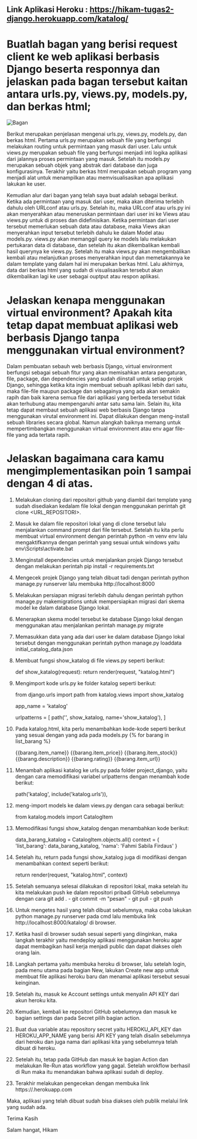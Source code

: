 ## Link Aplikasi Heroku : https://hikam-tugas2-django.herokuapp.com/katalog/

# Buatlah bagan yang berisi request client ke web aplikasi berbasis Django beserta responnya dan jelaskan pada bagan tersebut kaitan antara urls.py, views.py, models.py, dan berkas html;

![Bagan](https://user-images.githubusercontent.com/96283916/190233504-2314aa6d-0b63-4796-ae97-b02ce86f8819.png)

Berikut merupakan penjelasan mengenai urls.py, views.py, models.py, dan berkas html. Pertama urls.py merupakan sebuah file yang berfungsi melakukan routing untuk permintaan yang masuk dari user. Lalu untuk views.py merupakan sebuah file yang berfungsi menjadi inti logika aplikasi dari jalannya proses permintaan yang masuk. Setelah itu models.py merupakan sebuah objek yang abstrak dari database dan juga konfigurasinya. Terakhir yaitu berkas html merupakan sebuah program yang menjadi alat untuk menampilkan atau memvisualisasikan apa aplikasi lakukan ke user. 

Kemudian alur dari bagan yang telah saya buat adalah sebagai berikut. Ketika ada permintaan yang masuk dari user, maka akan diterima terlebih dahulu oleh URLconf atau urls.py. Setelah itu, maka URLconf atau urls.py ini akan menyerahkan atau meneruskan permintaan dari user ini ke Views atau views.py untuk di proses dan didefinisikan. Ketika permintaan dari user tersebut memerlukan sebuah data atau database, maka Views akan menyerahkan input tersebut terlebih dahulu ke dalam Model atau models.py. views.py akan memanggil query ke models lalu melakukan pertukaran data di database, dan setelah itu akan dikembalikan kembali hasil querynya ke views.py. Setelah itu maka views.py akan mengembalikan kembali atau melanjutkan proses menyerahkan input dan memetakannya ke dalam template yang dalam hal ini merupakan berkas html. Lalu akhirnya, data dari berkas html yang sudah di visualisasikan tersebut akan dikembalikan lagi ke user sebagai ouptput atau respon aplikasi. 

# Jelaskan kenapa menggunakan virtual environment? Apakah kita tetap dapat membuat aplikasi web berbasis Django tanpa menggunakan virtual environment?

Dalam pembuatan sebauh web berbasis Django, virtual environment berfungsi sebagai sebuah fitur yang akan memisahkan antara pengaturan, file, package, dan dependencies yang sudah diinstall untuk setiap projek Django, sehingga ketika kita ingin membuat sebuah aplikasi lebih dari satu, maka file-file maupun package dan sebagainya yang ada akan semakin rapih dan baik karena semua file dari aplikasi yang berbeda tersebut tidak akan terhubung atau mempengaruhi antar satu sama lain. Selain itu, kita tetap dapat membaut sebuah aplikasi web berbasis Django tanpa menggunakan virutal environment ini. Dapat dilakukan dengan meng-install sebuah libraries secara global. Namun alangkah baiknya memang untuk mempertimbangkan menggunakan virtual environment atau env agar file-file yang ada tertata rapih. 

# Jelaskan bagaimana cara kamu mengimplementasikan poin 1 sampai dengan 4 di atas.

1. Melakukan cloning dari repositori github yang diambil dari template yang sudah disediakan kedalam file lokal dengan menggunakan perintah git clone <URL_REPOSITORI>.
2. Masuk ke dalam file repositori lokal yang di clone tersebut lalu menjalankan command prompt dari file tersebut. Setelah itu kita perlu membuat virtual environment dengan perintah python -m venv env lalu mengaktifkannya dengan perintah yang sesuai untuk windows yaitu env\Scripts\activate.bat 
3. Menginstall dependencies untuk menjalankan projek Django tersebut dengan melakukan perintah pip install -r requirements.txt
4. Mengecek projek Django yang telah dibuat tadi dengan perintah python manage.py runserver lalu membuka http://localhost:8000
5. Melakukan persiapan migrasi terlebih dahulu dengan perintah python manage.py makemigrations untuk mempersiapkan migrasi dari skema model ke dalam database Django lokal.
6. Menerapkan skema model tersebut ke database Django lokal dengan menggunakan atau menjalankan perintah manage.py migrate
7. Memasukkan data yang ada dari user ke dalam database Django lokal tersebut dengan menggunakan perintah python manage.py loaddata initial_catalog_data.json
8. Membuat fungsi show_katalog di file views.py seperti berikut: 

     def show_katalog(request):
     return render(request, "katalog.html")
     
9. Mengimport kode urls.py ke folder katalog seperti berikut:

     from django.urls import path
     from katalog.views import show_katalog

     app_name = 'katalog'

     urlpatterns = [
        path('', show_katalog, name='show_katalog'),
     ]
     
10. Pada katalog.html, kita perlu menambahkan kode-kode seperti berikut yang sesuai dengan yang ada pada models.py
    {% for barang in list_barang %}

    <tr>

       <th>{{barang.item_name}}</th>

       <th>{{barang.item_price}}</th>

       <th>{{barang.item_stock}}</th>

       <th>{{barang.description}}</th>

       <th>{{barang.rating}}</th>

       <th>{{barang.item_url}}</th>

    </tr>
11. Menambah aplikasi katalog ke urls.py pada folder project_django, yaitu dengan cara memodifikasi variabel urlpatterns dengan menambah kode berikut:
 
      path('katalog', include('katalog.urls')),
      
12. meng-import models ke dalam views.py dengan cara sebagai berikut:

      from katalog.models import CatalogItem
      
13. Memodifikasi fungsi show_katalog dengan menambahkan kode berikut:

      data_barang_katalog = CatalogItem.objects.all()
      context = {
         'list_barang': data_barang_katalog,
         'nama': 'Fahmi Sabila Firdaus'
      }
      
 14. Setelah itu, return pada fungsi show_katalog juga di modifikasi dengan menambahkan context seperti berikut:
 
      return render(request, "katalog.html", context)
     
 15. Setelah semuanya selesai dilakukan di repositori lokal, maka setelah itu kita melakukan push ke dalam repositori pribadi GitHub sebelumnya dengan cara git add . - git commit -m "pesan" - git pull - git push
 16. Untuk mengetes hasil yang telah dibuat sebelumnya, maka coba lakukan python manage.py runserver pada cmd lalu membuka link http://localhost:8000/katalog/ di browser.
 17. Ketika hasil di browser sudah sesuai seperti yang diinginkan, maka langkah terakhir yaitu mendeploy aplikasi menggunakan heroku agar dapat membagikan hasil kerja menjadi public dan dapat diakses oleh orang lain.
 18. Langkah pertama yaitu membuka heroku di browser, lalu setelah login, pada menu utama pada bagian New, lakukan Create new app untuk membuat file aplikasi heroku baru dan menamai aplikasi tersebut sesuai keinginan.
 19. Setelah itu, masuk ke Account settings untuk menyalin API KEY dari akun heroku kita.
 20. Kemudian, kembali ke repositori GitHub sebelumnya dan masuk ke bagian settings dan pada Secret pilih bagian action.
 21. Buat dua variable atau repository secret yaitu HEROKU_API_KEY dan HEROKU_APP_NAME yang berisi API KEY yang telah disalin sebelumnya dari heroku dan juga nama dari aplikasi kita yang sebelumnya telah dibuat di heroku.
 22. Setelah itu, tetap pada GitHub dan masuk ke bagian Action dan melakukan Re-Run atas workflow yang gagal. Setelah wrokflow berhasil di Run maka itu menandakan bahwa aplikasi sudah di deploy.
 23. Terakhir melakukan pengecekan dengan membuka link https://<nama-aplikasi-heroku>.herokuapp.com

 Maka, aplikasi yang telah dibuat sudah bisa diakses oleh publik melalui link yang sudah ada.
   
 Terima Kasih

 Salam hangat,
 Hikam
